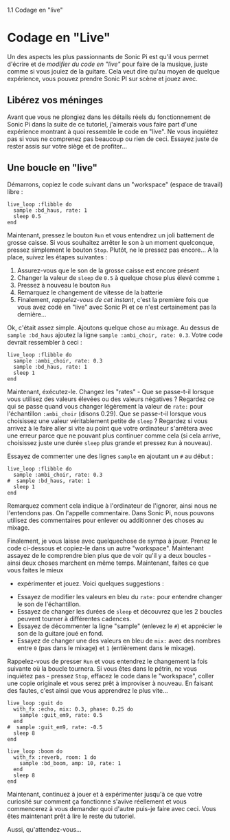 1.1 Codage en "live"

# Codage en "Live"

Un des aspects les plus passionnants de Sonic Pi est qu'il vous permet
d'écrire et de *modifier du code en "live"* pour faire de la musique, juste
comme si vous jouiez de la guitare. Cela veut dire qu'au moyen de quelque
expérience, vous pouvez prendre Sonic PI sur scène et jouez avec.

## Libérez vos méninges

Avant que vous ne plongiez dans les détails réels du fonctionnement de Sonic
Pi dans la suite de ce tutoriel, j'aimerais vous faire part d'une expérience
montrant à quoi ressemble le code en "live". Ne vous inquiétez pas si vous
ne comprenez pas beaucoup ou rien de ceci. Essayez juste de rester assis
sur votre siège et de profiter...

## Une boucle en "live"

Démarrons, copiez le code suivant dans un "workspace" (espace de travail) 
libre :

```
live_loop :flibble do
  sample :bd_haus, rate: 1
  sleep 0.5
end
```

Maintenant, pressez le bouton `Run` et vous entendrez un joli battement de
grosse caisse. Si vous souhaitez arrêter le son à un moment quelconque,
pressez simplement le bouton `Stop`. Plutôt, ne le pressez pas encore...
A la place, suivez les étapes suivantes :

1. Assurez-vous que le son de la grosse caisse est encore présent
2. Changer la valeur de `sleep` de `0.5` à quelque chose plus élevé comme `1`
3. Pressez à nouveau le bouton `Run`
4. Remarquez le changement de vitesse de la batterie
5. Finalement, *rappelez-vous de cet instant*, c'est la première fois que
   vous avez codé en "live" avec Sonic Pi et ce n'est certainement pas la
   dernière...

Ok, c'était assez simple. Ajoutons quelque chose au mixage. Au dessus de
`sample :bd_haus` ajoutez la ligne `sample :ambi_choir, rate: 0.3`. Votre
code devrait ressembler à ceci :


```
live_loop :flibble do
  sample :ambi_choir, rate: 0.3
  sample :bd_haus, rate: 1
  sleep 1
end
```

Maintenant, éxécutez-le. Changez les "rates" - Que se passe-t-il lorsque
vous utilisez des valeurs élevées ou des valeurs négatives ? Regardez ce
qui se passe quand vous changer légèrement la valeur de `rate:` pour
l'échantillon `:ambi_choir` (disons 0.29). Que se passe-t-il lorsque vous
choisissez une valeur véritablement petite de `sleep` ? Regardez si vous
arrivez à le faire aller si vite au point que votre ordinateur s'arrêtera
avec une erreur parce que ne pouvant plus continuer comme cela (si cela arrive,
choisissez juste une durée `sleep` plus grande et pressez `Run` à nouveau).

Essayez de commenter une des lignes `sample` en ajoutant un `#` au début :

```
live_loop :flibble do
  sample :ambi_choir, rate: 0.3
#  sample :bd_haus, rate: 1
  sleep 1
end

```

Remarquez comment cela indique à l'ordinateur de l'ignorer, ainsi nous ne
l'entendons pas. On l'appelle commentaire. Dans Sonic Pi, nous pouvons
utilisez des commentaires pour enlever ou additionner des choses au mixage.

Finalement, je vous laisse avec quelquechose de sympa à jouer. Prenez le code
ci-dessous et copiez-le dans un autre "workspace". Maintenant assayez de le
comprendre bien plus que de voir qu'il y a deux boucles - ainsi deux choses
marchent en même temps. Maintenant, faites ce que vous faites le mieux 
- expérimenter et jouez. Voici quelques suggestions :

* Essayez de modifier les valeurs en bleu du `rate:` pour entendre changer
  le son de l'échantillon.
* Essayez de changer les durées de `sleep` et découvrez que les 2 boucles
  peuvent tourner à différentes cadences.
* Essayez de décommenter la ligne "sample" (enlevez le `#`) et apprécier
  le son de la guitare joué en fond.
* Essayez de changer une des valeurs en bleu de `mix:` avec des nombres
  entre `0` (pas dans le mixage) et `1` (entièrement dans le mixage).


Rappelez-vous de presser `Run` et vous entendrez le changement la fois
suivante où la boucle tournera. Si vous êtes dans le pétrin, ne vous
inquiétez pas - pressez `Stop`, effacez le code dans le "workspace",
coller une copie originale et vous serez prêt à improviser à nouveau.
En faisant des fautes, c'est ainsi que vous apprendrez le plus vite...


```
live_loop :guit do
  with_fx :echo, mix: 0.3, phase: 0.25 do
    sample :guit_em9, rate: 0.5
  end
#  sample :guit_em9, rate: -0.5
  sleep 8
end

live_loop :boom do
  with_fx :reverb, room: 1 do
    sample :bd_boom, amp: 10, rate: 1
  end
  sleep 8
end
```

Maintenant, continuez à jouer et à expérimenter jusqu'à ce que votre
curiosité sur comment ça fonctionne s'avive réellement et vous commencerez
à vous demander quoi d'autre puis-je faire avec ceci. Vous êtes maintenant
prêt à lire le reste du tutoriel.

Aussi, qu'attendez-vous...

